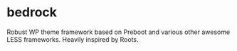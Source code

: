 bedrock
=======

Robust WP theme framework based on Preboot and various other awesome LESS frameworks. Heavily inspired by Roots.
